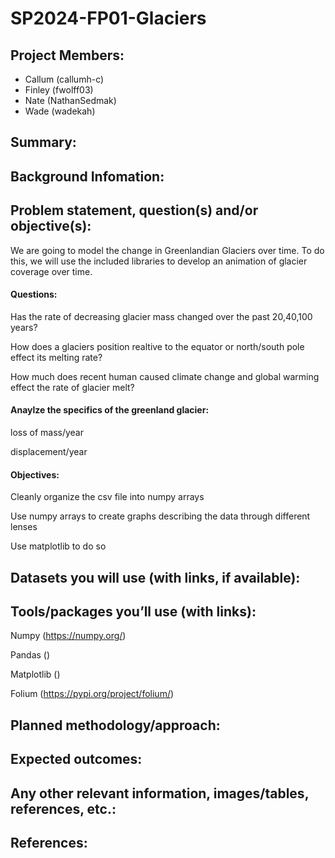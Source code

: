 # SP2024-FP01-Glaciers
## Project Members: 
- Callum (callumh-c)
- Finley (fwolff03)
- Nate (NathanSedmak)
- Wade (wadekah)
## Summary: 


## Background Infomation:


## Problem statement, question(s) and/or objective(s):

We are going to model the change in Greenlandian Glaciers over time. To do this, we will use the included libraries to develop an animation of glacier coverage over time.

#### Questions:

Has the rate of decreasing glacier mass changed over the past 20,40,100 years?

How does a glaciers position realtive to the equator or north/south pole effect its melting rate?

How much does recent human caused climate change and global warming effect the rate of glacier melt?

#### Anaylze the specifics of the greenland glacier:

loss of mass/year

displacement/year

#### Objectives:

Cleanly organize the csv file into numpy arrays

Use numpy arrays to create graphs describing the data through different lenses

Use matplotlib to do so


## Datasets you will use (with links, if available):


## Tools/packages you’ll use (with links):
Numpy (https://numpy.org/)

Pandas ()

Matplotlib ()

Folium (https://pypi.org/project/folium/)

## Planned methodology/approach:


## Expected outcomes:


## Any other relevant information, images/tables, references, etc.:


## References:


